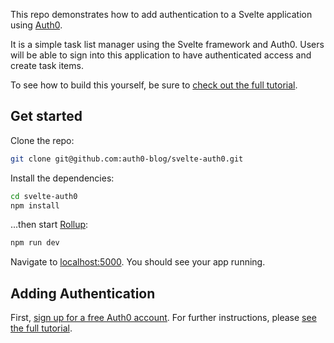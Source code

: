 
This repo demonstrates how to add authentication to a Svelte application using [Auth0](https://auth0.com).

It is a simple task list manager using the Svelte framework and Auth0. Users will be able to sign into this application to have authenticated access and create task items.

To see how to build this yourself, be sure to [check out the full tutorial](https://auth0.com/blog/authenticating-svelte-apps).

## Get started

Clone the repo:

```bash
git clone git@github.com:auth0-blog/svelte-auth0.git
```

Install the dependencies:

```bash
cd svelte-auth0
npm install
```

...then start [Rollup](https://rollupjs.org):

```bash
npm run dev
```

Navigate to [localhost:5000](http://localhost:5000). You should see your app running.

## Adding Authentication

First, [sign up for a free Auth0 account](https://auth0.com/blog/authenticating-svelte-apps). For further instructions, please [see the full tutorial](https://auth0.com/blog/authenticating-svelte-apps).
